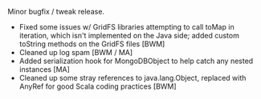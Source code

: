 Minor bugfix / tweak release.

+ Fixed some issues w/ GridFS libraries attempting to call toMap in iteration, which isn't implemented on the Java side; added custom toString methods on the GridFS files [BWM]
+ Cleaned up log spam [BWM / MA]
+ Added serialization hook for MongoDBObject to help catch any nested instances [MA]
+ Cleaned up some stray references to java.lang.Object, replaced with AnyRef for good Scala coding practices [BWM]
